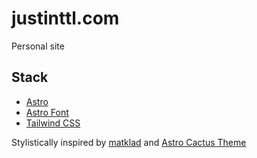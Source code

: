 # justinttl.com

Personal site

## Stack

- [Astro](https://astro.build/)
- [Astro Font](https://github.com/rishi-raj-jain/astro-font)
- [Tailwind CSS](https://tailwindcss.com/)

Stylistically inspired by [matklad](https://matklad.github.io/) and [Astro Cactus Theme](https://astro-theme-cactus.netlify.app/)
